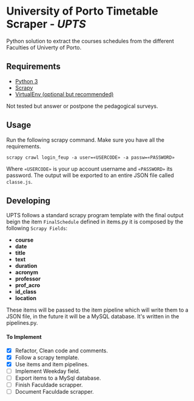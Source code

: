 # University of Porto Timetable Scraper - *UPTS*
Python solution to extract the courses schedules from the different Faculties of Univerty of Porto.

## Requirements
- [Python 3](https://www.python.org)
- [Scrapy](https://scrapy.org)
- [VirtualEnv (optional but recommended)](http://python-guide-pt-br.readthedocs.io/en/latest/dev/virtualenvs/)

Not tested but answer or postpone the pedagogical surveys.

## Usage
Run the following scrapy command. Make sure you have all the requirements.
```
scrapy crawl login_feup -a user=«USERCODE» -a passw=«PASSWORD»
```
Where `«USERCODE»` is your up account username and `«PASSWORD»` its password.
The output will be exported to an entire JSON file called `classe.js`.

## Developing
UPTS follows a standard scrapy program template with the final output beign the item `FinalSchedule` defined in items.py it is composed by the following `Scrapy Fields`:
* **course**
* **date**
* **title**
* **text**
* **duration**
* **acronym**
* **professor**
* **prof_acro**
* **id_class**
* **location**

These items will be passed to the item pipeline which will write them to a JSON file, in the future it will be a MySQL database. It's written in the pipelines.py.

#### To Implement
- [x] Refactor, Clean code and comments.
- [x] Follow a scrapy template.
- [x] Use items and item pipelines.
- [ ] Implement Weekday field.
- [ ] Export items to a MySql database.
- [ ] Finish Faculdade scrapper.
- [ ] Document Faculdade scrapper.
